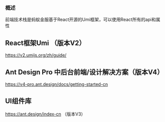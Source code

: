 <!--
 * @Description: 项目描述
 * @Author: LaughingZhu
 * @Date: 2020-12-22 17:47:16
 * @LastEditros: 
 * @LastEditTime: 2021-10-02 16:07:51
-->
### 概述
前端技术栈是蚂蚁金服基于React开源的Umi框架，可以使用React所有的api和属性


## React框架Umi （版本V2）
https://v2.umijs.org/zh/guide/


## Ant Design Pro 中后台前端/设计解决方案（版本V4）
https://v4-pro.ant.design/docs/getting-started-cn


## UI组件库
https://ant.design/index-cn （版本V3）